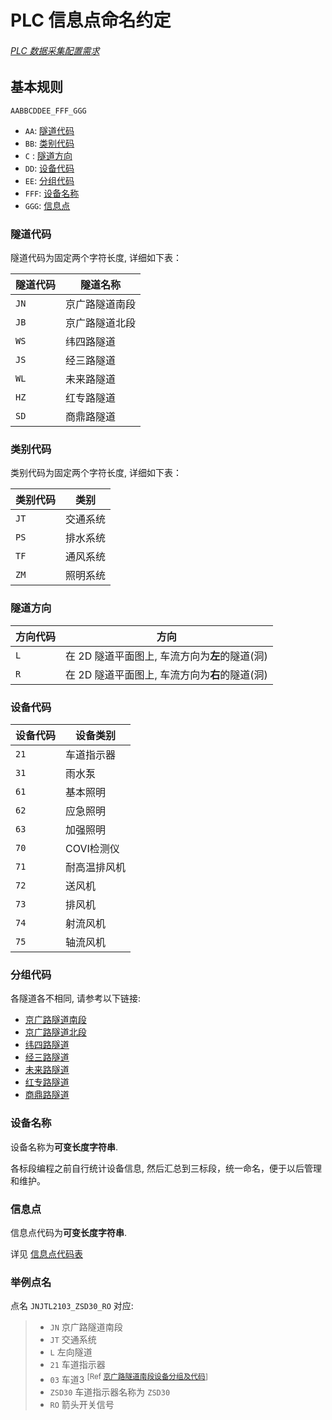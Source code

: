 # PLC 信息点命名约定

###### [PLC 数据采集配置需求](./s7-config/s7-config.md)

## 基本规则

`AABBCDDEE_FFF_GGG`

- `AA`: [隧道代码](#隧道代码)
- `BB`: [类别代码](#类别代码)
- `C` : [隧道方向](#隧道方向)
- `DD`: [设备代码](#设备代码)
- `EE`: [分组代码](#分组代码)
- `FFF`: [设备名称](#设备名称)
- `GGG`: [信息点](#信息点)


### 隧道代码

隧道代码为固定两个字符长度, 详细如下表：

隧道代码 | 隧道名称
------------ | -------------
`JN` | 京广路隧道南段
`JB` | 京广路隧道北段
`WS` | 纬四路隧道
`JS` | 经三路隧道
`WL` | 未来路隧道
`HZ` | 红专路隧道
`SD` | 商鼎路隧道

### 类别代码

类别代码为固定两个字符长度, 详细如下表：

类别代码 | 类别
------------ | -------------
`JT` | 交通系统
`PS` | 排水系统
`TF` | 通风系统
`ZM` | 照明系统

### 隧道方向

方向代码 | 方向
------------ | -------------
`L` | 在 2D 隧道平面图上, 车流方向为**左**的隧道(洞)
`R` | 在 2D 隧道平面图上, 车流方向为**右**的隧道(洞)

### 设备代码

设备代码 | 设备类别
------------ | -------------
`21` | 车道指示器
`31` | 雨水泵
`61` | 基本照明
`62` | 应急照明
`63` | 加强照明
`70` | COVI检测仪
`71` | 耐高温排风机
`72` | 送风机
`73` | 排风机
`74` | 射流风机
`75` | 轴流风机
            
### 分组代码
各隧道各不相同, 请参考以下链接: 
- [京广路隧道南段](./device-groups/JN.md)
- [京广路隧道北段](./device-groups/JB.md)
- [纬四路隧道](./device-groups/WS.md)
- [经三路隧道](./device-groups/JS.md)
- [未来路隧道](./device-groups/WL.md)
- [红专路隧道](./device-groups/HZ.md)
- [商鼎路隧道](./device-groups/SD.md)

### 设备名称

设备名称为**可变长度字符串**.

各标段编程之前自行统计设备信息, 然后汇总到三标段，统一命名，便于以后管理和维护。

### 信息点

信息点代码为**可变长度字符串**.

详见 [信息点代码表](./data-points.md)


### 举例点名

点名 `JNJTL2103_ZSD30_RO` 对应:
> * `JN` 京广路隧道南段
> * `JT` 交通系统
> * `L`  左向隧道
> * `21` 车道指示器
> * `03` 车道3 <sup>\[Ref [京广路隧道南段设备分组及代码](./device-groups/JN.md#左向)\]</sup>
> * `ZSD30` 车道指示器名称为 `ZSD30`
> * `RO` 箭头开关信号
